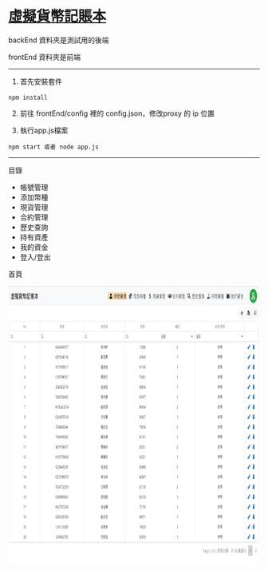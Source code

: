 # [虛擬貨幣記賬本](http://163.18.43.229:3800/src/index.html)
backEnd 資料夾是測試用的後端

frontEnd 資料夾是前端

 ----------

1. 首先安裝套件
```
npm install
```
2. 前往 frontEnd/config 裡的 config.json，修改proxy 的 ip 位置

3. 執行app.js檔案
```
npm start 或者 node app.js
```

----------
目錄
- 帳號管理
- 添加幣種
- 現貨管理
- 合約管理
- 歷史查詢
- 持有資產
- 我的資金
- 登入/登出

首頁

<img src="/frontEnd/src/img/page1.jpeg" width="973" height="557"/>
